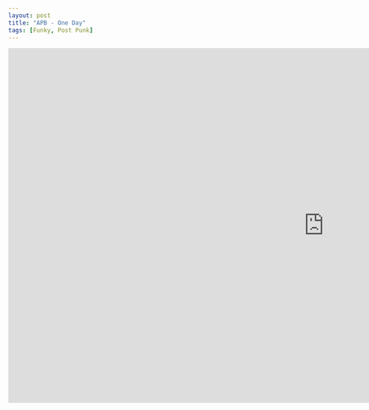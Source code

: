 ```yaml
---
layout: post
title: "APB - One Day"
tags: [Funky, Post Punk]
---
```


<div class="embed-responsive embed-responsive-16by9">
    <iframe width="1280" height="720" src="https://www.youtube.com/embed/2FSLWq-EPQ4" frameborder="0" allow="autoplay; encrypted-media" allowfullscreen></iframe>
</div>
